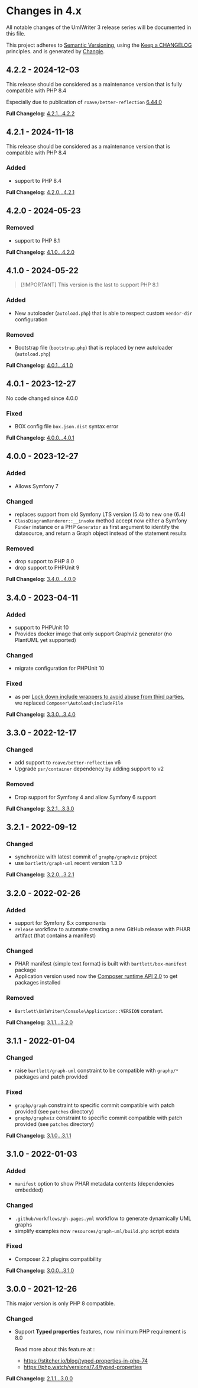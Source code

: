 <!-- markdownlint-disable MD013 MD024 -->
# Changes in 4.x

All notable changes of the UmlWriter 3 release series will be documented in this file.

This project adheres to [Semantic Versioning](http://semver.org/),
using the [Keep a CHANGELOG](http://keepachangelog.com) principles.
and is generated by [Changie](https://github.com/miniscruff/changie).

## 4.2.2 - 2024-12-03

This release should be considered as a maintenance version that is fully compatible with PHP 8.4

Especially due to publication of `roave/better-reflection` [6.44.0](https://github.com/Roave/BetterReflection/releases/tag/6.44.0)

**Full Changelog**: [4.2.1...4.2.2](https://github.com/llaville/umlwriter/compare/4.2.0...4.2.1)

## 4.2.1 - 2024-11-18

This release should be considered as a maintenance version that is compatible with PHP 8.4

### Added

- support to PHP 8.4

**Full Changelog**: [4.2.0...4.2.1](https://github.com/llaville/umlwriter/compare/4.2.0...4.2.1)

## 4.2.0 - 2024-05-23

### Removed

- support to PHP 8.1

**Full Changelog**: [4.1.0...4.2.0](https://github.com/llaville/umlwriter/compare/4.1.0...4.2.0)

## 4.1.0 - 2024-05-22

> [!IMPORTANT] This version is the last to support PHP 8.1

### Added

- New autoloader (`autoload.php`) that is able to respect custom `vendor-dir` configuration

### Removed

- Bootstrap file (`bootstrap.php`) that is replaced by new autoloader (`autoload.php`)

**Full Changelog**: [4.0.1...4.1.0](https://github.com/llaville/umlwriter/compare/4.0.1...4.1.0)

## 4.0.1 - 2023-12-27

No code changed since 4.0.0

### Fixed

- BOX config file `box.json.dist` syntax error

**Full Changelog**: [4.0.0...4.0.1](https://github.com/llaville/umlwriter/compare/4.0.0...4.0.1)

## 4.0.0 - 2023-12-27

### Added

- Allows Symfony 7

### Changed

- replaces support from old Symfony LTS version (5.4) to new one (6.4)
- `ClassDiagramRenderer::__invoke` method accept now either a Symfony `Finder` instance or a PHP `Generator` as first argument to identify the datasource, and return a Graph object instead of the statement results

### Removed

- drop support to PHP 8.0
- drop support to PHPUnit 9

**Full Changelog**: [3.4.0...4.0.0](https://github.com/llaville/umlwriter/compare/3.4.0...4.0.0)

## 3.4.0 - 2023-04-11

### Added

- support to PHPUnit 10
- Provides docker image that only support Graphviz generator (no PlantUML yet supported)

### Changed

- migrate configuration for PHPUnit 10

### Fixed

- as per [Lock down include wrappers to avoid abuse from third parties](https://github.com/composer/composer/pull/11015), we replaced `Composer\Autoload\includeFile`

**Full Changelog**: [3.3.0...3.4.0](https://github.com/llaville/umlwriter/compare/3.3.0...3.4.0)

## 3.3.0 - 2022-12-17

### Changed

- add support to `roave/better-reflection` v6
- Upgrade `psr/container` dependency by adding support to v2

### Removed

- Drop support for Symfony 4 and allow Symfony 6 support

**Full Changelog**: [3.2.1...3.3.0](https://github.com/llaville/umlwriter/compare/3.2.1...3.3.0)

## 3.2.1 - 2022-09-12

### Changed

- synchronize with latest commit of `graphp/graphviz` project
- use `bartlett/graph-uml` recent version 1.3.0

**Full Changelog**: [3.2.0...3.2.1](https://github.com/llaville/umlwriter/compare/3.2.0...3.2.1)

## 3.2.0 - 2022-02-26

### Added

- support for Symfony 6.x components
- `release` workflow to automate creating a new GitHub release with PHAR artifact (that contains a manifest)

### Changed

- PHAR manifest (simple text format) is built with `bartlett/box-manifest` package
- Application version used now the [Composer runtime API 2.0](https://getcomposer.org/doc/07-runtime.md) to get packages installed

### Removed

- `Bartlett\UmlWriter\Console\Application::VERSION` constant.

**Full Changelog**: [3.1.1...3.2.0](https://github.com/llaville/umlwriter/compare/3.1.1...3.2.0)

## 3.1.1 - 2022-01-04

### Changed

- raise `bartlett/graph-uml` constraint to be compatible with `graphp/*` packages and patch provided

### Fixed

- `graphp/graph` constraint to specific commit compatible with patch provided (see `patches` directory)
- `graphp/graphviz` constraint to specific commit compatible with patch provided (see `patches` directory)

**Full Changelog**: [3.1.0...3.1.1](https://github.com/llaville/umlwriter/compare/3.1.0...3.1.1)

## 3.1.0 - 2022-01-03

### Added

- `manifest` option to show PHAR metadata contents (dependencies embedded)

### Changed

- `.github/workflows/gh-pages.yml` workflow to generate dynamically UML graphs
- simplify examples now `resources/graph-uml/build.php` script exists

### Fixed

- Composer 2.2 plugins compatibility

**Full Changelog**: [3.0.0...3.1.0](https://github.com/llaville/umlwriter/compare/3.0.0...3.1.0)

## 3.0.0 - 2021-12-26

This major version is only PHP 8 compatible.

### Changed

- Support **Typed properties** features, now minimum PHP requirement is 8.0

  Read more about this feature at :

  - <https://stitcher.io/blog/typed-properties-in-php-74>
  - <https://php.watch/versions/7.4/typed-properties>

**Full Changelog**: [2.1.1...3.0.0](https://github.com/llaville/umlwriter/compare/2.1.1...3.0.0)
